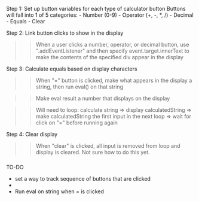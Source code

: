 Step 1: Set up button variables for each type of calculator button
    Buttons will fall into 1 of 5 categories:
    - Number (0-9)
    - Operator (+, -, *, /)
    - Decimal 
    - Equals
    - Clear

Step 2: Link button clicks to show in the display

>> When a user clicks a number, operator, or decimal button, use ".addEventListener" and then specify event.target.innerText to make the contents of the specified div appear in the display

Step 3: Calculate equals based on display characters

>> When "=" button is clicked, make what appears in the display a string, then run eval() on that string

>> Make eval result a number that displays on the display

>> Will need to loop: calculate string => display calculatedString => make calculatedString the first input in the next loop => wait for click on "=" before running again

Step 4: Clear display 

>> When "clear" is clicked, all input is removed from loop and display is cleared. Not sure how to do this yet. 

###
TO-DO
- set a way to track sequence of buttons that are clicked
- 
- Run eval on string when = is clicked
